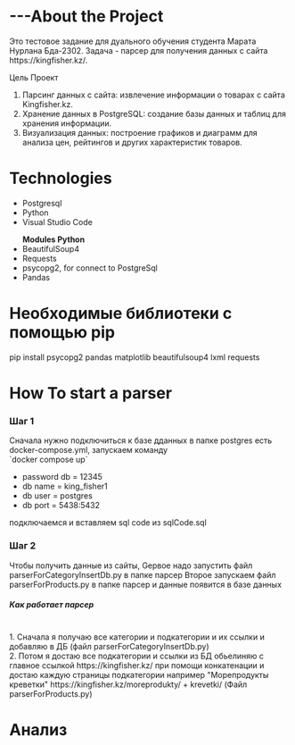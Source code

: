 
<h1>---About the Project</h1>
<p>
  Это тестовое задание для дуального обучения студента Марата Нурлана Бда-2302.
  Задача - парсер для получения данных с сайта https://kingfisher.kz/.

  Цель Проект 
  1. Парсинг данных с сайта: извлечение информации о товарах с сайта Kingfisher.kz.
  2. Хранение данных в PostgreSQL: создание базы данных и таблиц для хранения информации.
  3. Визуализация данных: построение графиков и диаграмм для анализа цен, рейтингов и других характеристик товаров.
</p>
<h1>Technologies</h1>
<p>
  <ul>
    <li>Postgresql</li>
    <li>Python</li>
    <li>Visual Studio Code</li>
  </ul>
  <ul><b>Modules Python</b>
     <li>BeautifulSoup4</li>
     <li>Requests</li>
     <li>psycopg2, for connect to PostgreSql</li>
     <li>Pandas</li>
  </ul>
</p>
<h1>Необходимые библиотеки с помощью pip</h1>
<p>
  pip install psycopg2 pandas matplotlib beautifulsoup4 lxml requests
</p>

<h1>How To start a parser</h1>
<p>
   <h3>Шаг 1</h3>
   <p>
     Сначала нужно подключиться к базе дданных в папке postgres есть docker-compose.yml, 
     запускаем команду <br>
	`docker compose up`
	<ul>
		<li>password db = 12345</li>
		<li>db name = king_fisher1</li>
		<li>db user = postgres</li>
		<li>db port = 5438:5432</li>
     </ul>
     подключаемся и вставляем sql code из sqlCode.sql
   </p>
   <h3>Шаг 2</h3>
   <p>
      Чтобы получить данные из сайты,
      Gервое надо запустить файл parserForCategoryInsertDb.py в папке парсер
      Второе запускаем файл parserForProducts.py в папке парсер и данные появится в базе данных
	   <br>
      <h5>Как работает парсер</h5> <br>
      1. Сначала я получаю все категории и подкатегории и их ссылки и добавляю в ДБ (файл parserForCategoryInsertDb.py) <br>
      2. Потом я достаю все подкатегории и ссылки из БД обьелиняю с главное ссылкой https://kingfisher.kz/ при помощи конкатенации и достаю каждую страницы подкатегории например "Морепродукты креветки" https://kingfisher.kz/moreprodukty/ + krevetki/ (Файл parserForProducts.py)
     		
   </p>
</p>
<h1>Анализ</h1>
<p></p>





